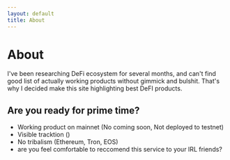 ```yaml
---
layout: default
title: About
---
```


# About


I've been researching DeFi ecosystem for several months, and can't find good list of actually working products without gimmick and bulshit. That's why I decided make this site highlighting best DeFI products.

## Are you ready for prime time?
* Working product on mainnet (No coming soon, Not deployed to testnet)
* Visible tracktion ()
* No tribalism (Ethereum, Tron, EOS)
* are you feel comfortable to reccomend this service to your IRL friends?

